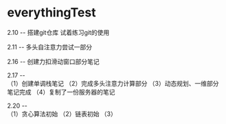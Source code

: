 # everythingTest

2.10 --
搭建git仓库
试着练习git的使用

2.11 --
多头自注意力尝试一部分

2.16 -- 
创建力扣滑动窗口部分笔记

2.17 --  
（1）创建单调栈笔记
（2）完成多头注意力计算部分
（3）动态规划、一维部分笔记完成
（4）复制了一份服务器的笔记

2.20 --  
（1）贪心算法初始
（2）链表初始
（3）